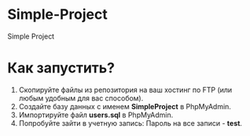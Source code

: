 # Simple-Project
Simple Project

# Как запустить?
1) Скопируйте файлы из репозитория на ваш хостинг по FTP (или любым удобным для вас способом).<br>
2) Создайте базу данных с именем <b>SimpleProject</b> в PhpMyAdmin.<br>
3) Импортируйте файл <b>users.sql</b> в PhpMyAdmin.<br>
4) Попробуйте зайти в учетную запись: Пароль на все записи - <b>test</b>.
